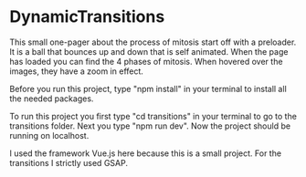 # DynamicTransitions

This small one-pager about the process of mitosis start off with a preloader. It is a ball that bounces up and down that is self animated. When the page has loaded you can find the 4 phases of mitosis.
When hovered over the images, they have a zoom in effect.

Before you run this project, type "npm install" in your terminal to install all the needed packages.

To run this project you first type "cd transitions" in your terminal to go to the transitions folder. Next you type "npm run dev". Now the project should be running on localhost.

I used the framework Vue.js here because this is a small project. For the transitions I strictly used GSAP.
